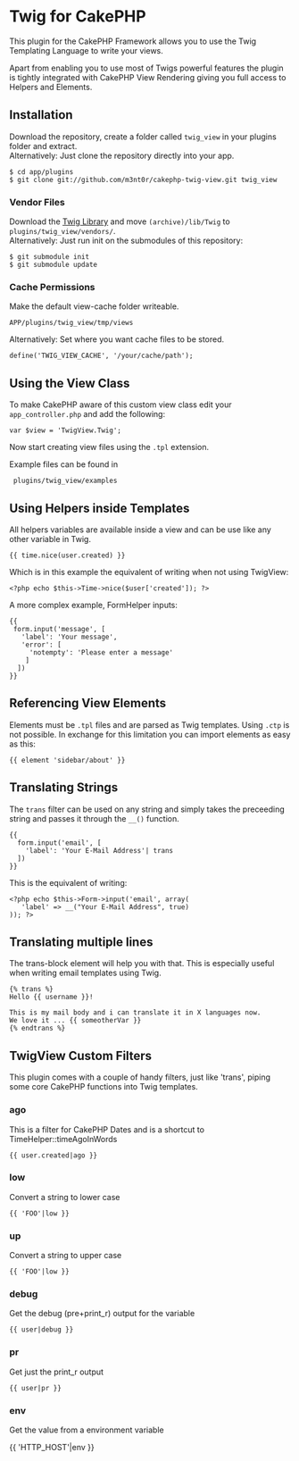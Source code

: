 # Twig for CakePHP

This plugin for the CakePHP Framework allows you to use the Twig Templating Language to write your views.

Apart from enabling you to use most of Twigs powerful features the plugin is tightly integrated with CakePHP View Rendering giving you full access to Helpers and Elements.

## Installation

Download the repository, create a folder called ```twig_view``` in your plugins folder and extract.  
Alternatively: Just clone the repository directly into your app.

    $ cd app/plugins 
    $ git clone git://github.com/m3nt0r/cakephp-twig-view.git twig_view

### Vendor Files

Download the [Twig Library](http://www.twig-project.org/) and move ```(archive)/lib/Twig``` to ```plugins/twig_view/vendors/```.  
Alternatively: Just run init on the submodules of this repository:

    $ git submodule init
    $ git submodule update

### Cache Permissions

Make the default view-cache folder writeable. 

    APP/plugins/twig_view/tmp/views

Alternatively: Set where you want cache files to be stored.

    define('TWIG_VIEW_CACHE', '/your/cache/path');

## Using the View Class

To make CakePHP aware of this custom view class edit your ```app_controller.php``` and add the following:

    var $view = 'TwigView.Twig';

Now start creating view files using the ```.tpl``` extension.

Example files can be found in 

     plugins/twig_view/examples

## Using Helpers inside Templates

All helpers variables are available inside a view and can be use like any other variable in Twig.

    {{ time.nice(user.created) }}

Which is in this example the equivalent of writing when not using TwigView:

    <?php echo $this->Time->nice($user['created']); ?>

A more complex example, FormHelper inputs:

    {{
     form.input('message', [
       'label': 'Your message',
       'error': [
         'notempty': 'Please enter a message'
        ]
      ])
    }}

## Referencing View Elements

Elements must be ```.tpl``` files and are parsed as Twig templates. Using ```.ctp``` is not possible. In exchange for this limitation you can import elements as easy as this:

    {{ element 'sidebar/about' }}

## Translating Strings

The ```trans``` filter can be used on any string and simply takes the preceeding string and passes it through the ```__()``` function. 

    {{
      form.input('email', [
        'label': 'Your E-Mail Address'| trans
      ])
    }}

This is the equivalent of writing:

    <?php echo $this->Form->input('email', array(
       'label' => __("Your E-Mail Address", true)
    )); ?>

## Translating multiple lines

The trans-block element will help you with that. This is especially useful when writing email templates using Twig.

    {% trans %}
    Hello {{ username }}!
    
    This is my mail body and i can translate it in X languages now.
    We love it ... {{ someotherVar }}
    {% endtrans %}

## TwigView Custom Filters

This plugin comes with a couple of handy filters, just like 'trans', piping some core CakePHP functions into Twig templates.

### ago

This is a filter for CakePHP Dates and is a shortcut to TimeHelper::timeAgoInWords

    {{ user.created|ago }}

### low

Convert a string to lower case

    {{ 'FOO'|low }}

### up

Convert a string to upper case

    {{ 'FOO'|low }}

### debug

Get the debug (pre+print_r) output for the variable

    {{ user|debug }}

### pr

Get just the print_r output

    {{ user|pr }}

### env

Get the value from a environment variable

   {{ 'HTTP_HOST'|env }}

